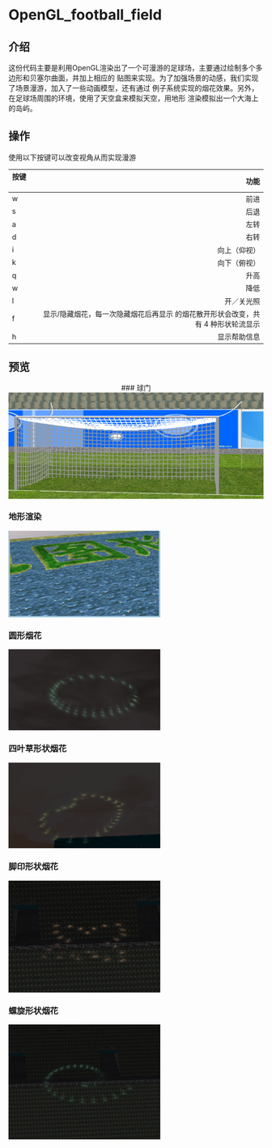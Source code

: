 # OpenGL_football_field

## 介绍
这份代码主要是利用OpenGL渲染出了一个可漫游的足球场，主要通过绘制多个多边形和贝塞尔曲面，并加上相应的 贴图来实现。为了加强场景的动感，我们实现了场景漫游，加入了一些动画模型，还有通过 例子系统实现的烟花效果。另外，在足球场周围的环境，使用了天空盒来模拟天空，用地形 渲染模拟出一个大海上的岛屿。

## 操作
使用以下按键可以改变视角从而实现漫游

| 按键      |      功能 |
| :-------- | --------:|
| w  | 前进 |
| s  | 后退 |
| a  | 左转 |
| d  | 右转 |
| i  | 向上（仰视）|
| k  | 向下（俯视）|
| q  | 升高 |
| w  | 降低 |
| l  | 开／关光照 |
| f  | 显示/隐藏烟花，每一次隐藏烟花后再显示 的烟花散开形状会改变，共有 4 种形状轮流显示 |
| h  | 显示帮助信息 |


## 预览

<div align=center>
### 球门
<img src="https://github.com/ChenmjSysu/repertory/blob/master/images/OpenGL_football_field_1.png" width = "600" alt="球门" align=center />
</div>

### 地形渲染
<img src="https://github.com/ChenmjSysu/repertory/blob/master/images/OpenGL_football_field_2.png" width = "300" alt="地形渲染" align=center />

### 圆形烟花
<img src="https://github.com/ChenmjSysu/repertory/blob/master/images/OpenGL_football_field_3.png" width = "300" alt="圆形烟花" align=center />

### 四叶草形状烟花
<img src="https://github.com/ChenmjSysu/repertory/blob/master/images/OpenGL_football_field_4.png" width = "300" alt="四叶草形状烟花" align=center />

### 脚印形状烟花
<img src="https://github.com/ChenmjSysu/repertory/blob/master/images/OpenGL_football_field_5.png" width = "300" alt="脚印形状烟花" align=center />

### 螺旋形状烟花
<img src="https://github.com/ChenmjSysu/repertory/blob/master/images/OpenGL_football_field_6.png" width = "300" alt="螺旋形状烟花" align=center />
